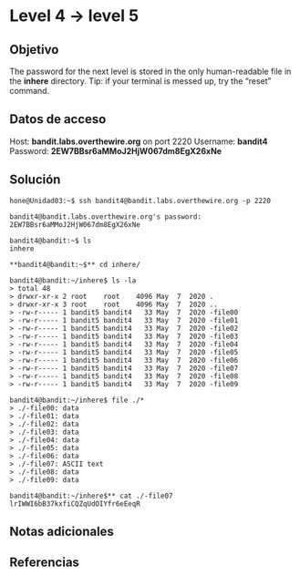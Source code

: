 # Level 4 -> level 5

## Objetivo
The password for the next level is stored in the only human-readable file in the **inhere** directory. Tip: if your terminal is messed up, try the “reset” command.

## Datos de acceso
Host: **bandit.labs.overthewire.org** on port 2220
Username: **bandit4**
Password: **2EW7BBsr6aMMoJ2HjW067dm8EgX26xNe**

## Solución
```properties
hone@Unidad03:~$ ssh bandit4@bandit.labs.overthewire.org -p 2220
```

```
bandit4@bandit.labs.overthewire.org's password: 2EW7BBsr6aMMoJ2HjW067dm8EgX26xNe
```

```properties
bandit4@bandit:~$ ls
inhere
```

```properties
**bandit4@bandit:~$** cd inhere/
```

```properties
bandit4@bandit:~/inhere$ ls -la
> total 48
> drwxr-xr-x 2 root    root    4096 May  7  2020 .
> drwxr-xr-x 3 root    root    4096 May  7  2020 ..
> -rw-r----- 1 bandit5 bandit4   33 May  7  2020 -file00
> -rw-r----- 1 bandit5 bandit4   33 May  7  2020 -file01
> -rw-r----- 1 bandit5 bandit4   33 May  7  2020 -file02
> -rw-r----- 1 bandit5 bandit4   33 May  7  2020 -file03
> -rw-r----- 1 bandit5 bandit4   33 May  7  2020 -file04
> -rw-r----- 1 bandit5 bandit4   33 May  7  2020 -file05
> -rw-r----- 1 bandit5 bandit4   33 May  7  2020 -file06
> -rw-r----- 1 bandit5 bandit4   33 May  7  2020 -file07
> -rw-r----- 1 bandit5 bandit4   33 May  7  2020 -file08
> -rw-r----- 1 bandit5 bandit4   33 May  7  2020 -file09
```

```properties
bandit4@bandit:~/inhere$ file ./*
> ./-file00: data
> ./-file01: data
> ./-file02: data
> ./-file03: data
> ./-file04: data
> ./-file05: data
> ./-file06: data
> ./-file07: ASCII text
> ./-file08: data
> ./-file09: data
```

```properties
bandit4@bandit:~/inhere$** cat ./-file07
lrIWWI6bB37kxfiCQZqUdOIYfr6eEeqR
```

## Notas adicionales
## Referencias